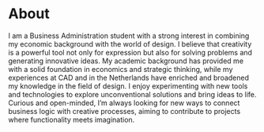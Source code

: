 # About
I am a Business Administration student with a strong interest in
combining my economic background with the world of design. I
believe that creativity is a powerful tool not only for expression
but also for solving problems and generating innovative ideas.
My academic background has provided me with a solid
foundation in economics and strategic thinking, while my
experiences at CAD and in the Netherlands have enriched and
broadened my knowledge in the field of design.
I enjoy experimenting with new tools and technologies
to explore unconventional solutions and bring ideas to life.
Curious and open-minded, I’m always looking for new ways to
connect business logic with creative processes, aiming to
contribute to projects where functionality meets imagination.

